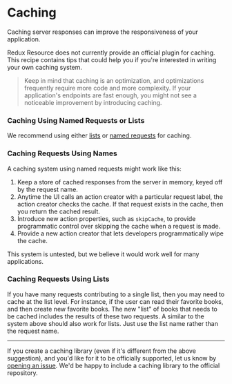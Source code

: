 # Caching

Caching server responses can improve the responsiveness of your application. 

Redux Resource does not currently provide an official plugin for caching. This recipe contains
tips that could help you if you're interested in writing your own caching system.

> Keep in mind that caching is an optimization, and optimizations
  frequently require more code and more complexity. If your application's endpoints are fast
  enough, you might not see a noticeable improvement by introducing caching.

### Caching Using Named Requests or Lists

We recommend using either [lists](/docs/guides/lists.md) or
[named requests](/docs/guides/named-requests.md) for caching.

### Caching Requests Using Names

A caching system using named requests might work like this:

1. Keep a store of cached responses from the server in memory, keyed off by the request name.
2. Anytime the UI calls an action creator with a particular request label, the action creator checks
  the cache. If that request exists in the cache, then you return the cached result.
3. Introduce new action properties, such as `skipCache`, to provide programmatic control over skipping
  the cache when a request is made.
4. Provide a new action creator that lets developers programmatically wipe the cache.

This system is untested, but we believe it would work well for many applications.

### Caching Requests Using Lists

If you have many requests contributing to a single list, then you may need to cache at the
list level. For instance, if the user can read their favorite books, and then create new
favorite books. The new "list" of books that needs to be cached includes the results of
these two requests. A similar to the system above should also work for lists. Just use the
list name rather than the request name.

---

If you create a caching library (even if it's different from the above suggestion), and you'd
like for it to be officially supported, let us know by
[opening an issue](https://github.com/jmeas/redux-resource/issues/new?title=Caching+library).
We'd be happy to include a caching library to the official repository.
